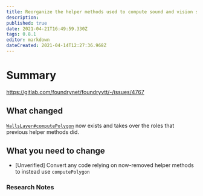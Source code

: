 ```yaml
---
title: Reorganize the helper methods used to compute sound and vision source polygons into the WallsLayer as a generalized computePolygon helper which both the sight and sounds layer use (with different arguments).
description: 
published: true
date: 2021-04-21T16:49:59.330Z
tags: 0.8.1
editor: markdown
dateCreated: 2021-04-14T12:27:36.968Z
---
```


# Summary
https://gitlab.com/foundrynet/foundryvtt/-/issues/4767

## What changed

[`WallsLayer#computePolygon`](https://foundryvtt.com/api/alpha/WallsLayer.html#computePolygon) now exists and takes over the roles that previous helper methods did.

## What you need to change

* [Unverified] Convert any code relying on now-removed helper methods to instead use `computePolygon`

### Research Notes

